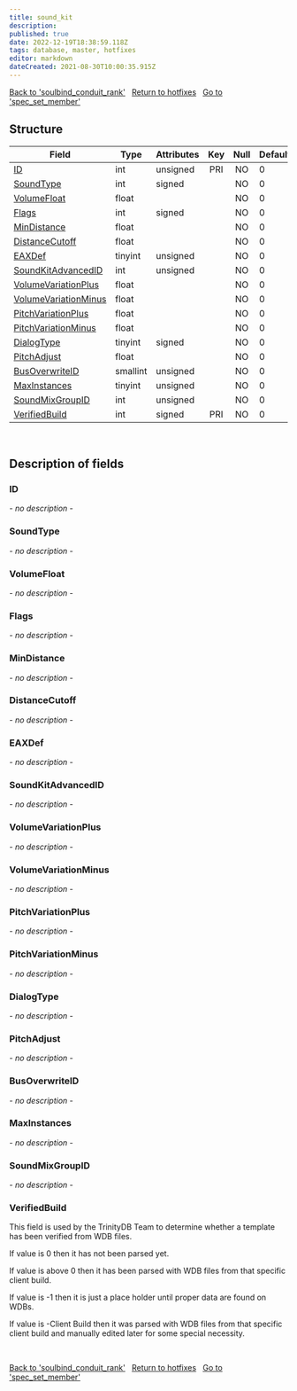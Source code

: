 ```yaml
---
title: sound_kit
description: 
published: true
date: 2022-12-19T18:38:59.118Z
tags: database, master, hotfixes
editor: markdown
dateCreated: 2021-08-30T10:00:35.915Z
---
```


<a href="https://trinitycore.info/en/database/master/hotfixes/soulbind_conduit_rank" class="mt-5 v-btn v-btn--depressed v-btn--flat v-btn--outlined theme--light v-size--default darkblue--text text--lighten-3"><span class="v-btn__content"><i aria-hidden="true" class="v-icon notranslate v-icon--left mdi mdi-arrow-left theme--light"></i><span>Back to 'soulbind_conduit_rank'</span></span></a>&nbsp;&nbsp;&nbsp;<a href="https://trinitycore.info/en/database/master/hotfixes/home" class="mt-5 v-btn v-btn--depressed v-btn--flat v-btn--outlined theme--light v-size--default darkblue--text text--lighten-3"><span class="v-btn__content"><i aria-hidden="true" class="v-icon notranslate v-icon--left mdi mdi-home-outline theme--light"></i><span>Return to hotfixes</span></span></a>&nbsp;&nbsp;&nbsp;<a href="https://trinitycore.info/en/database/master/hotfixes/spec_set_member" class="mt-5 v-btn v-btn--depressed v-btn--flat v-btn--outlined theme--light v-size--default darkblue--text text--lighten-3"><span class="v-btn__content"><span>Go to 'spec_set_member'</span><i aria-hidden="true" class="v-icon notranslate v-icon--right mdi mdi-arrow-right theme--light"></i></span></a>

## Structure

| Field | Type | Attributes | Key | Null | Default | Extra | Comment |
| --- | --- | --- | :---: | :---: | --- | --- | --- |
| [ID](#id) | int | unsigned | PRI | NO | 0 |  |  |
| [SoundType](#soundtype) | int | signed |  | NO | 0 |  |  |
| [VolumeFloat](#volumefloat) | float |  |  | NO | 0 |  |  |
| [Flags](#flags) | int | signed |  | NO | 0 |  |  |
| [MinDistance](#mindistance) | float |  |  | NO | 0 |  |  |
| [DistanceCutoff](#distancecutoff) | float |  |  | NO | 0 |  |  |
| [EAXDef](#eaxdef) | tinyint | unsigned |  | NO | 0 |  |  |
| [SoundKitAdvancedID](#soundkitadvancedid) | int | unsigned |  | NO | 0 |  |  |
| [VolumeVariationPlus](#volumevariationplus) | float |  |  | NO | 0 |  |  |
| [VolumeVariationMinus](#volumevariationminus) | float |  |  | NO | 0 |  |  |
| [PitchVariationPlus](#pitchvariationplus) | float |  |  | NO | 0 |  |  |
| [PitchVariationMinus](#pitchvariationminus) | float |  |  | NO | 0 |  |  |
| [DialogType](#dialogtype) | tinyint | signed |  | NO | 0 |  |  |
| [PitchAdjust](#pitchadjust) | float |  |  | NO | 0 |  |  |
| [BusOverwriteID](#busoverwriteid) | smallint | unsigned |  | NO | 0 |  |  |
| [MaxInstances](#maxinstances) | tinyint | unsigned |  | NO | 0 |  |  |
| [SoundMixGroupID](#soundmixgroupid) | int | unsigned |  | NO | 0 |  |  |
| [VerifiedBuild](#verifiedbuild) | int | signed | PRI | NO | 0 |  |  |
&nbsp;
## Description of fields

### ID
*- no description -*
&nbsp;

### SoundType
*- no description -*
&nbsp;

### VolumeFloat
*- no description -*
&nbsp;

### Flags
*- no description -*
&nbsp;

### MinDistance
*- no description -*
&nbsp;

### DistanceCutoff
*- no description -*
&nbsp;

### EAXDef
*- no description -*
&nbsp;

### SoundKitAdvancedID
*- no description -*
&nbsp;

### VolumeVariationPlus
*- no description -*
&nbsp;

### VolumeVariationMinus
*- no description -*
&nbsp;

### PitchVariationPlus
*- no description -*
&nbsp;

### PitchVariationMinus
*- no description -*
&nbsp;

### DialogType
*- no description -*
&nbsp;

### PitchAdjust
*- no description -*
&nbsp;

### BusOverwriteID
*- no description -*
&nbsp;

### MaxInstances
*- no description -*
&nbsp;

### SoundMixGroupID
*- no description -*
&nbsp;

### VerifiedBuild
This field is used by the TrinityDB Team to determine whether a template has been verified from WDB files.

If value is 0 then it has not been parsed yet.

If value is above 0 then it has been parsed with WDB files from that specific client build.

If value is -1 then it is just a place holder until proper data are found on WDBs.

If value is -Client Build then it was parsed with WDB files from that specific client build and manually edited later for some special necessity.

&nbsp;

<a href="https://trinitycore.info/en/database/master/hotfixes/soulbind_conduit_rank" class="mt-5 v-btn v-btn--depressed v-btn--flat v-btn--outlined theme--light v-size--default darkblue--text text--lighten-3"><span class="v-btn__content"><i aria-hidden="true" class="v-icon notranslate v-icon--left mdi mdi-arrow-left theme--light"></i><span>Back to 'soulbind_conduit_rank'</span></span></a>&nbsp;&nbsp;&nbsp;<a href="https://trinitycore.info/en/database/master/hotfixes/home" class="mt-5 v-btn v-btn--depressed v-btn--flat v-btn--outlined theme--light v-size--default darkblue--text text--lighten-3"><span class="v-btn__content"><i aria-hidden="true" class="v-icon notranslate v-icon--left mdi mdi-home-outline theme--light"></i><span>Return to hotfixes</span></span></a>&nbsp;&nbsp;&nbsp;<a href="https://trinitycore.info/en/database/master/hotfixes/spec_set_member" class="mt-5 v-btn v-btn--depressed v-btn--flat v-btn--outlined theme--light v-size--default darkblue--text text--lighten-3"><span class="v-btn__content"><span>Go to 'spec_set_member'</span><i aria-hidden="true" class="v-icon notranslate v-icon--right mdi mdi-arrow-right theme--light"></i></span></a>
